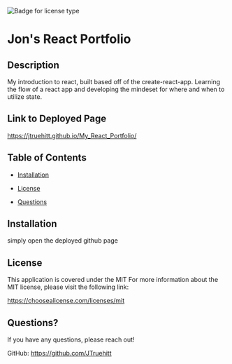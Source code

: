 
  ![Badge for license type](https://img.shields.io/badge/license-MIT-green)


  # Jon's React Portfolio

  ## Description
   My introduction to react, built based off of the create-react-app. Learning the flow of a react app and developing the mindeset for where and when to utilize state.

  ## Link to Deployed Page
  https://jtruehitt.github.io/My_React_Portfolio/
  
  ## Table of Contents
  
  * [Installation](#installation)
  
  * [License](#license)
  
  * [Questions](#questions)
  
  ## Installation
  simply open the deployed github page
  
## License
This application is covered under the MIT
For more information about the MIT license, please visit the following link:

  https://choosealicense.com/licenses/mit

  ## Questions?
  If you have any questions, please reach out!
  
GitHub: https://github.com/JTruehitt
